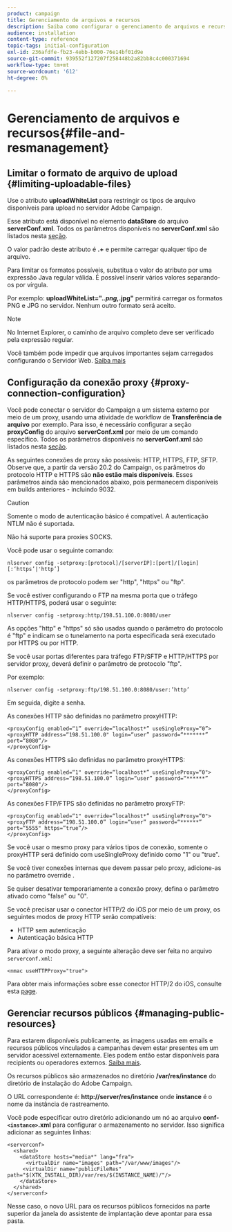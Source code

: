 ```yaml
---
product: campaign
title: Gerenciamento de arquivos e recursos
description: Saiba como configurar o gerenciamento de arquivos e recursos no Campaign
audience: installation
content-type: reference
topic-tags: initial-configuration
exl-id: 236afdfe-fb23-4ebb-b000-76e14bf01d9e
source-git-commit: 939552f127207f258448b2a82bb8c4c000371694
workflow-type: tm+mt
source-wordcount: '612'
ht-degree: 0%

---
```


# Gerenciamento de arquivos e recursos{#file-and-resmanagement}

## Limitar o formato de arquivo de upload {#limiting-uploadable-files}

Use o atributo **uploadWhiteList** para restringir os tipos de arquivo disponíveis para upload no servidor Adobe Campaign.

Esse atributo está disponível no elemento **dataStore** do arquivo **serverConf.xml**. Todos os parâmetros disponíveis no **serverConf.xml** são listados nesta [seção](../../installation/using/the-server-configuration-file.md).

O valor padrão deste atributo é **.+** e permite carregar qualquer tipo de arquivo.

Para limitar os formatos possíveis, substitua o valor do atributo por uma expressão Java regular válida. É possível inserir vários valores separando-os por vírgula.

Por exemplo: **uploadWhiteList=&quot;.*.png,*.jpg&quot;** permitirá carregar os formatos PNG e JPG no servidor. Nenhum outro formato será aceito.

>[!NOTE]
>
>No Internet Explorer, o caminho de arquivo completo deve ser verificado pela expressão regular.

Você também pode impedir que arquivos importantes sejam carregados configurando o Servidor Web. [Saiba mais](web-server-configuration.md)

## Configuração da conexão proxy {#proxy-connection-configuration}

Você pode conectar o servidor do Campaign a um sistema externo por meio de um proxy, usando uma atividade de workflow de **Transferência de arquivo** por exemplo. Para isso, é necessário configurar a seção **proxyConfig** do arquivo **serverConf.xml** por meio de um comando específico. Todos os parâmetros disponíveis no **serverConf.xml** são listados nesta [seção](../../installation/using/the-server-configuration-file.md).

As seguintes conexões de proxy são possíveis: HTTP, HTTPS, FTP, SFTP. Observe que, a partir da versão 20.2 do Campaign, os parâmetros do protocolo HTTP e HTTPS são **não estão mais disponíveis**. Esses parâmetros ainda são mencionados abaixo, pois permanecem disponíveis em builds anteriores - incluindo 9032.

>[!CAUTION]
>
>Somente o modo de autenticação básico é compatível. A autenticação NTLM não é suportada.
>
>Não há suporte para proxies SOCKS.


Você pode usar o seguinte comando:

```
nlserver config -setproxy:[protocol]/[serverIP]:[port]/[login][:‘https’|'http’]
```

os parâmetros de protocolo podem ser &quot;http&quot;, &quot;https&quot; ou &quot;ftp&quot;.

Se você estiver configurando o FTP na mesma porta que o tráfego HTTP/HTTPS, poderá usar o seguinte:

```
nlserver config -setproxy:http/198.51.100.0:8080/user
```

As opções &quot;http&quot; e &quot;https&quot; só são usadas quando o parâmetro do protocolo é &quot;ftp&quot; e indicam se o tunelamento na porta especificada será executado por HTTPS ou por HTTP.

Se você usar portas diferentes para tráfego FTP/SFTP e HTTP/HTTPS por servidor proxy, deverá definir o parâmetro de protocolo &quot;ftp&quot;.


Por exemplo:

```
nlserver config -setproxy:ftp/198.51.100.0:8080/user:’http’
```

Em seguida, digite a senha.

As conexões HTTP são definidas no parâmetro proxyHTTP:

```
<proxyConfig enabled=“1” override=“localhost*” useSingleProxy=“0”>
<proxyHTTP address=“198.51.100.0" login=“user” password=“*******” port=“8080”/>
</proxyConfig>
```

As conexões HTTPS são definidas no parâmetro proxyHTTPS:

```
<proxyConfig enabled=“1" override=“localhost*” useSingleProxy=“0">
<proxyHTTPS address=“198.51.100.0” login=“user” password=“******” port=“8080"/>
</proxyConfig>
```

As conexões FTP/FTPS são definidas no parâmetro proxyFTP:

```
<proxyConfig enabled=“1" override=“localhost*” useSingleProxy=“0">
<proxyFTP address=“198.51.100.0” login=“user” password=“******” port=“5555" https=”true”/>
</proxyConfig>
```

Se você usar o mesmo proxy para vários tipos de conexão, somente o proxyHTTP será definido com useSingleProxy definido como &quot;1&quot; ou &quot;true&quot;.

Se você tiver conexões internas que devem passar pelo proxy, adicione-as no parâmetro override .

Se quiser desativar temporariamente a conexão proxy, defina o parâmetro ativado como &quot;false&quot; ou &quot;0&quot;.

Se você precisar usar o conector HTTP/2 do iOS por meio de um proxy, os seguintes modos de proxy HTTP serão compatíveis:

* HTTP sem autenticação
* Autenticação básica HTTP

Para ativar o modo proxy, a seguinte alteração deve ser feita no arquivo `serverconf.xml`:

```
<nmac useHTTPProxy="true">
```

Para obter mais informações sobre esse conector HTTP/2 do iOS, consulte esta [page](../../delivery/using/about-mobile-app-channel.md).

## Gerenciar recursos públicos {#managing-public-resources}

Para estarem disponíveis publicamente, as imagens usadas em emails e recursos públicos vinculados a campanhas devem estar presentes em um servidor acessível externamente. Eles podem então estar disponíveis para recipients ou operadores externos. [Saiba mais](../../installation/using/deploying-an-instance.md#managing-public-resources).

Os recursos públicos são armazenados no diretório **/var/res/instance** do diretório de instalação do Adobe Campaign.

O URL correspondente é: **http://server/res/instance** onde **instance** é o nome da instância de rastreamento.

Você pode especificar outro diretório adicionando um nó ao arquivo **conf-`<instance>`.xml** para configurar o armazenamento no servidor. Isso significa adicionar as seguintes linhas:

```
<serverconf>
  <shared>
    <dataStore hosts="media*" lang="fra">
      <virtualDir name="images" path="/var/www/images"/>
     <virtualDir name="publicFileRes" path="$(XTK_INSTALL_DIR)/var/res/$(INSTANCE_NAME)/"/>
    </dataStore>
  </shared>
</serverconf>
```

Nesse caso, o novo URL para os recursos públicos fornecidos na parte superior da janela do assistente de implantação deve apontar para essa pasta.
